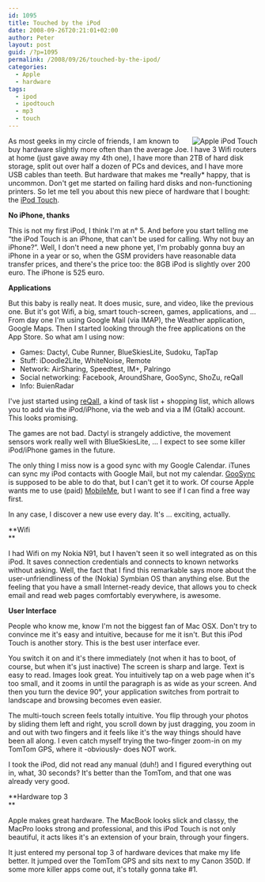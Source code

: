 ```yaml
---
id: 1095
title: Touched by the iPod
date: 2008-09-26T20:21:01+02:00
author: Peter
layout: post
guid: /?p=1095
permalink: /2008/09/26/touched-by-the-ipod/
categories:
  - Apple
  - hardware
tags:
  - ipod
  - ipodtouch
  - mp3
  - touch
---
```

<img class="alignright" style="float: right;" src="http://farm4.static.flickr.com/3170/2889694915_1806610e10_m.jpg" alt="Apple iPod Touch" />As most geeks in my circle of friends, I am known to buy hardware slightly more often than the average Joe. I have 3 Wifi routers at home (just gave away my 4th one), I have more than 2TB of hard disk storage, split out over half a dozen of PCs and devices, and I have more USB cables than teeth. But hardware that makes me \*really\* happy, that is uncommon. Don't get me started on failing hard disks and non-functioning printers. So let me tell you about this new piece of hardware that I bought: the [iPod Touch](http://www.apple.com/ipodtouch/).

**No iPhone, thanks**

This is not my first iPod, I think I'm at n° 5. And before you start telling me &#8220;the iPod Touch is an iPhone, that can't be used for calling. Why not buy an iPhone?&#8221;. Well, I don't need a new phone yet, I'm probably gonna buy an iPhone in a year or so, when the GSM providers have reasonable data transfer prices, and there's the price too: the 8GB iPod is slightly over 200 euro. The iPhone is 525 euro.

**Applications**

But this baby is really neat. It does music, sure, and video, like the previous one. But it's got Wifi, a big, smart touch-screen, games, applications, and &#8230; From day one I'm using Google Mail (via IMAP), the Weather application, Google Maps. Then I started looking through the free applications on the App Store. So what am I using now:

  * Games: Dactyl, Cube Runner, BlueSkiesLite, Sudoku, TapTap
  * Stuff: iDoodle2Lite, WhiteNoise, Remote
  * Network: AirSharing, Speedtest, IM+, Palringo
  * Social networking: Facebook, AroundShare, GooSync, ShoZu, reQall
  * Info: BuienRadar

I've just started using [reQall](http://www.reqall.com/), a kind of task list + shopping list, which allows you to add via the iPod/iPhone, via the web and via a IM (Gtalk) account. This looks promising.

The games are not bad. Dactyl is strangely addictive, the movement sensors work really well with BlueSkiesLite, &#8230; I expect to see some killer iPod/iPhone games in the future.

The only thing I miss now is a good sync with my Google Calendar. iTunes can sync my iPod contacts with Google Mail, but not my calendar. [GooSync](https://www.goosync.com) is supposed to be able to do that, but I can't get it to work. Of course Apple wants me to use (paid) [MobileMe](http://www.apple.com/mobileme/), but I want to see if I can find a free way first.

In any case, I discover a new use every day. It's &#8230; exciting, actually.

<!--more-->

**Wifi  
** 

I had Wifi on my Nokia N91, but I haven't seen it so well integrated as on this iPod. It saves connection credentials and connects to known networks without asking. Well, the fact that I find this remarkable says more about the user-unfriendliness of the (Nokia) Symbian OS than anything else. But the feeling that you have a small Internet-ready device, that allows you to check email and read web pages comfortably everywhere, is awesome.

**User Interface**

People who know me, know I'm not the biggest fan of Mac OSX. Don't try to convince me it's easy and intuitive, because for me it isn't. But this iPod Touch is another story. This is the best user interface ever.

You switch it on and it's there immediately (not when it has to boot, of course, but when it's just inactive) The screen is sharp and large. Text is easy to read. Images look great. You intuitively tap on a web page when it's too small, and it zooms in until the paragraph is as wide as your screen. And then you turn the device 90°, your application switches from portrait to landscape and browsing becomes even easier.

The multi-touch screen feels totally intuitive. You flip through your photos by sliding them left and right, you scroll down by just dragging, you zoom in and out with two fingers and it feels like it's the way things should have been all along. I even catch myself trying the two-finger zoom-in on my TomTom GPS, where it -obviously- does NOT work.

I took the iPod, did not read any manual (duh!) and I figured everything out in, what, 30 seconds? It's better than the TomTom, and that one was already very good.

**Hardware top 3  
** 

Apple makes great hardware. The MacBook looks slick and classy, the MacPro looks strong and professional, and this iPod Touch is not only beautiful, it acts likes it's an extension of your brain, through your fingers.

It just entered my personal top 3 of hardware devices that make my life better. It jumped over the TomTom GPS and sits next to my Canon 350D. If some more killer apps come out, it's totally gonna take #1.